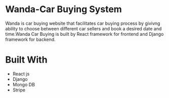 # Wanda-Car Buying System

Wanda is car buying website that facilitates car buying process by givivng ability to choose between different car sellers and book a desired date and time.Wanda Car Buying is built by React framework for frontend and Django framework for backend.

<h1>Built With</h1>
<ul>
 <li>React js</li>
 <li>Django </li>
 <li>Mongo DB</li>
 <li>Stripe</li>

</ul>
